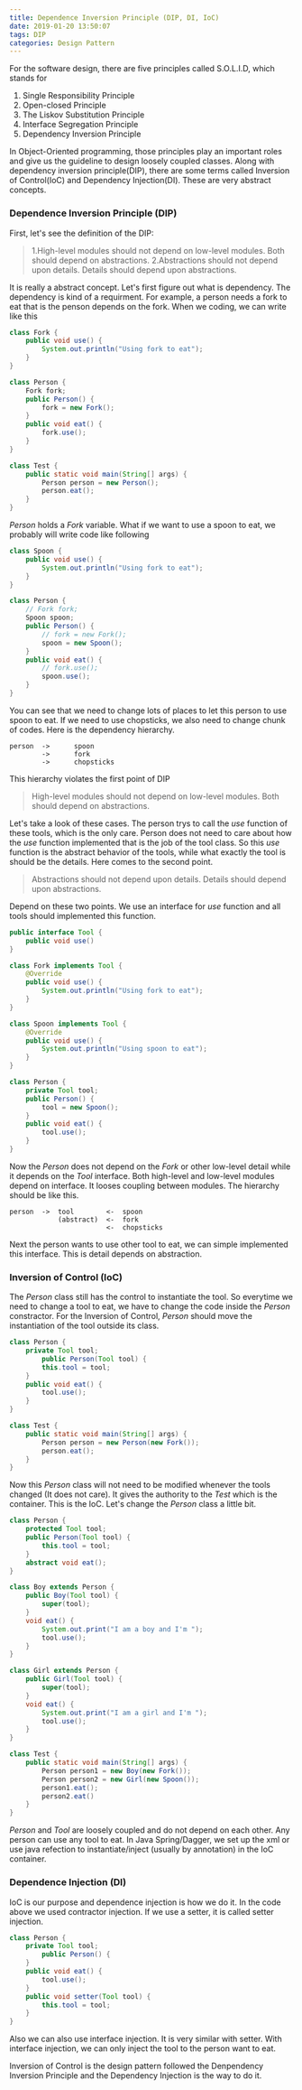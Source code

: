 ```yaml
---
title: Dependence Inversion Principle (DIP, DI, IoC)
date: 2019-01-20 13:50:07
tags: DIP
categories: Design Pattern
---
```


For the software design, there are five principles called S.O.L.I.D, which stands for

1. Single Responsibility Principle
2. Open-closed Principle
3. The Liskov Substitution Principle
4. Interface Segregation Principle
5. Dependency Inversion Principle

In Object-Oriented programming, those principles play an important roles and give us the guideline to design loosely coupled classes. Along with dependency inversion principle(DIP), there are some terms called Inversion of Control(IoC) and Dependency Injection(DI). These are very abstract concepts.

### Dependence Inversion Principle (DIP)

First, let's see the definition of the DIP:
> 1.High-level modules should not depend on low-level modules. Both should depend on abstractions.
> 2.Abstractions should not depend upon details. Details should depend upon abstractions.

It is really a abstract concept. Let's first figure out what is dependency. The dependency is kind of a requirment. For example, a person needs a fork to eat that is the penson depends on the fork. When we coding, we can write like this

```java
class Fork {
    public void use() {
        System.out.println("Using fork to eat");
    }
}

class Person {
    Fork fork;
    public Person() {
        fork = new Fork();
    }
    public void eat() {
        fork.use();
    }
}

class Test {
    public static void main(String[] args) {
        Person person = new Person();
        person.eat();
    }
}
```

_Person_ holds a _Fork_ variable. What if we want to use a spoon to eat, we probably will write code like following

```java
class Spoon {
    public void use() {
        System.out.println("Using fork to eat");
    }
}

class Person {
    // Fork fork;
    Spoon spoon;
    public Person() {
        // fork = new Fork();
        spoon = new Spoon();
    }
    public void eat() {
        // fork.use();
        spoon.use();
    }
}
```
You can see that we need to change lots of places to let this person to use spoon to eat. If we need to use chopsticks, we also need to change chunk of codes. Here is the dependency hierarchy.
```
person  ->      spoon
        ->      fork
        ->      chopsticks
```
This hierarchy violates the first point of DIP

>High-level modules should not depend on low-level modules. Both should depend on abstractions.

Let's take a look of these cases. The person trys to call the _use_ function of these tools, which is the only care. Person does not need to care about how the _use_ function implemented that is the job of the tool class. So this _use_ function is the abstract behavior of the tools, while what exactly the tool is should be the details. Here comes to the second point.

>Abstractions should not depend upon details. Details should depend upon abstractions.

Depend on these two points. We use an interface for _use_ function and all tools should implemented this function.
```java
public interface Tool {
    public void use()
}

class Fork implements Tool {
    @Override
    public void use() {
        System.out.println("Using fork to eat");
    }
}

class Spoon implements Tool {
    @Override
    public void use() {
        System.out.println("Using spoon to eat");
    }
}

class Person {
    private Tool tool;
    public Person() {
        tool = new Spoon();
    }
    public void eat() {
        tool.use();
    }
}
```
Now the _Person_ does not depend on the _Fork_ or other low-level detail while it depends on the _Tool_ interface. Both high-level and low-level modules depend on interface. It looses coupling between modules. The hierarchy should be like this.
```
person  ->  tool        <-  spoon
            (abstract)  <-  fork
                        <-  chopsticks
```
Next the person wants to use other tool to eat, we can simple implemented this interface. This is detail depends on abstraction.

### Inversion of Control (IoC)

The _Person_ class still has the control to instantiate the tool. So everytime we need to change a tool to eat, we have to change the code inside the _Person_ constractor. For the Inversion of Control, _Person_ should move the instantiation of the tool outside its class.

```java
class Person {
    private Tool tool;
        public Person(Tool tool) {
        this.tool = tool;
    }
    public void eat() {
        tool.use();
    }
}

class Test {
    public static void main(String[] args) {
        Person person = new Person(new Fork());
        person.eat();
    }
}
```

Now this _Person_ class will not need to be modified whenever the tools changed (It does not care). It gives the authority to the _Test_ which is the container. This is the IoC. Let's change the _Person_ class a little bit.

```java
class Person {
    protected Tool tool;
    public Person(Tool tool) {
        this.tool = tool;
    }
    abstract void eat();
}

class Boy extends Person {
    public Boy(Tool tool) {
        super(tool);
    }
    void eat() {
        System.out.print("I am a boy and I'm ");
        tool.use();
    }
}

class Girl extends Person {
    public Girl(Tool tool) {
        super(tool);
    }
    void eat() {
        System.out.print("I am a girl and I'm ");
        tool.use();
    }
}

class Test {
    public static void main(String[] args) {
        Person person1 = new Boy(new Fork());
        Person person2 = new Girl(new Spoon());
        person1.eat();
        person2.eat()
    }
}
```
_Person_ and _Tool_ are loosely coupled and do not depend on each other. Any person can use any tool to eat. In Java Spring/Dagger, we set up the xml or use java refection to instantiate/inject (usually by annotation) in the IoC container.

### Dependence Injection (DI)

IoC is our purpose and dependence injection is how we do it. In the code above we used contractor injection. If we use a setter, it is called setter injection.
```java
class Person {
    private Tool tool;
        public Person() {
    }
    public void eat() {
        tool.use();
    }
    public void setter(Tool tool) {
        this.tool = tool;
    }
}
```
Also we can also use interface injection. It is very similar with setter. With interface injection, we can only inject the tool to the person want to eat.

Inversion of Control is the design pattern followed the Denpendency Inversion Principle and the Dependency Injection is the way to do it.

